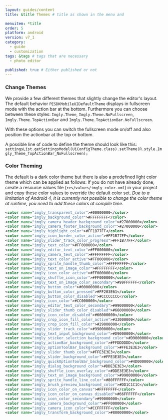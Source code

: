 ```yaml
---
layout: guides/content
title: &title Themes # title as shown in the menu and

menuitem: *title
order: 5
platform: android
version: v7_1
category:
  - guide
  - customization
tags: &tags # tags that are necessary
  - photo editor

published: true # Either published or not
---
```


### Change Themes

We provide a few different themes that slightly change the editor's layout. The default behavior `PESDKMobileUIDefaultTheme` displays in fullscreen mode with the action bar at the bottom.
Furthermore you can choose between these styles: `Imgly.Theme`, `Imgly.Theme.NoFullscreen`, `Imgly.Theme.TopActionBar` and `Imgly.Theme.TopActionBar.NoFullscreen`.

With these options you can switch the fullscreen mode on/off and also position the actionbar at the top or bottom.

A possible line of code to define the theme should look like this:
`settingsList.getSettingsModel(UiConfigTheme.class).setTheme(R.style.Imgly_Theme_TopActionBar_NoFullscreen);`

### Color Theming

The default is a dark color theme but there is also a predefined light color theme which can be applied as follows:
If you do not have already done, create a resource values file (`res/values/imgly_color.xml`) in your project and copy these color values to override the default color set.
_Due to a limitation of Android 4, it is currently not possible to change the color theme at runtime, you need to add these colors at compile time._

```xml
<color name="imgly_transparent_color">#00000000</color>
<color name="imgly_background_color">#FFFFFFFF</color>
<color name="imgly_camera_header_background_color">#27000000</color>
<color name="imgly_camera_footer_background_color">#27000000</color>
<color name="imgly_highlight_color">#FF1B77FF</color>
<color name="imgly_icon_border_color_active">#FF1B77FF</color>
<color name="imgly_slider_track_color_progress">#FF1B77FF</color>
<color name="imgly_text_color">#FF000000</color>
<color name="imgly_editor_text_color">#FF000000</color>
<color name="imgly_camera_text_color">#FFFFFFFF</color>
<color name="imgly_text_color_active">#FF000000</color>
<color name="imgly_sprite_handle_thumb_color">#FFFFFFFF</color>
<color name="imgly_text_on_image_color">#FFFFFFFF</color>
<color name="imgly_icon_color_active">#FF000000</color>
<color name="imgly_shuffle_icon_color">#FF000000</color>
<color name="imgly_text_on_image_color_secondary">#99FFFFFF</color>
<color name="imgly_button_color">#00000000</color>
<color name="imgly_button_color_pressed">#FF203E61</color>
<color name="imgly_button_color_disabled">#CCCCCCCC</color>
<color name="imgly_icon_color">#CC000000</color>
<color name="imgly_editor_text_color_secondary">#99000000</color>
<color name="imgly_slider_thumb_color_disabled">#66000000</color>
<color name="imgly_icon_color_disabled">#66000000</color>
<color name="imgly_crop_icon_fill_color_active">#33000000</color>
<color name="imgly_crop_icon_fill_color">#29000000</color>
<color name="imgly_slider_track_color">#99000000</color>
<color name="imgly_text_input_background_color">#D9000000</color>
<color name="imgly_sticker_selection_background_color">#D9000000</color>
<color name="imgly_actionBar_background_color">#FFDDDDDD</color>
<color name="imgly_optionToolBar_background_color">#FFE3E3E3</color>
<color name="imgly_slider_thumb_color">#FFE3E3E3</color>
<color name="imgly_slider_background_color">#FFE3E3E3</color>
<color name="imgly_quickOptionToolBar_background_color">#4D000000</color>
<color name="imgly_dialog_background_color">#DDE3E3E3</color>
<color name="imgly_shuffle_icon_overlay_color">#DDE3E3E3</color>
<color name="imgly_text_on_image_background_color">#99000000</color>
<color name="imgly_sprite_handle_line_color">#80FFFFFF</color>
<color name="imgly_brush_preview_background_color">#DD1C1C1C</color>
<color name="imgly_icon_color_on_canvas">#FFFFFFFF</color>
<color name="imgly_icon_color_on_canvas_disabled">#66FFFFFF</color>
<color name="imgly_icon_color_secondary">#99000000</color>
<color name="imgly_camera_background_color">#FF000000</color>
<color name="imgly_camera_icon_color">#CCFFFFFF</color>
<color name="imgly_transform_background_color">#80000000</color>
```

